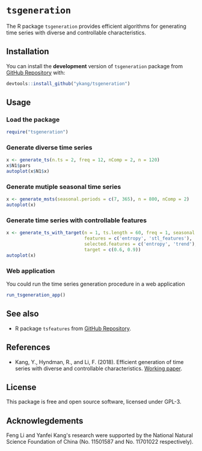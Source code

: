 `tsgeneration`
==============

The R package `tsgeneration` provides efficient algorithms for generating time series with
diverse and controllable characteristics.

Installation
------------

You can install the **development** version of `tsgeneration` package from [GitHub
Repository](https://github.com/ykang/tsgeneration) with:

``` r
devtools::install_github("ykang/tsgeneration")
```

Usage
-----

### Load the package

``` r
require("tsgeneration")
```

### Generate diverse time series

``` r
x <- generate_ts(n.ts = 2, freq = 12, nComp = 2, n = 120)
x$N1$pars
autoplot(x$N1$x)
```

### Generate mutiple seasonal time series

``` r
x <- generate_msts(seasonal.periods = c(7, 365), n = 800, nComp = 2)
autoplot(x)
```

### Generate time series with controllable features

``` r
x <- generate_ts_with_target(n = 1, ts.length = 60, freq = 1, seasonal = 0,
                             features = c('entropy', 'stl_features'),
                             selected.features = c('entropy', 'trend'),
                             target = c(0.6, 0.9))
autoplot(x)
```

### Web application

You could run the time series generation procedure in a web application
``` r
run_tsgeneration_app()
```

See also
--------

- R package `tsfeatures` from [GitHub Repository](https://github.com/robjhyndman/tsfeatures).


References
----------

- Kang, Y., Hyndman, R., and Li, F. (2018). Efficient generation of time series with
diverse and controllable characteristics. [Working paper](https://robjhyndman.com/publications/tsgeneration/).


License
-------
This package is free and open source software, licensed under GPL-3.


Acknowlegdements
----------------
Feng Li and Yanfei Kang's research were supported by the 
National Natural Science Foundation of China 
(No. 11501587 and No. 11701022 respectively). 
